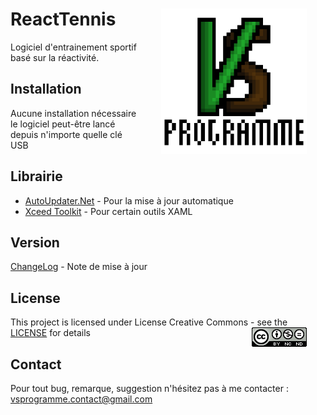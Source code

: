 # ReactTennis<a href="https://github.com/VincentSinel"><img align="right" src="https://raw.githubusercontent.com/VincentSinel/Image/master/Icone.png" width="233" style="margin:0px 30px" alt="VS Programme"></a>

Logiciel d'entrainement sportif basé sur la réactivité.


## Installation

Aucune installation nécessaire le logiciel peut-être lancé depuis n'importe quelle clé USB

## Librairie

* [AutoUpdater.Net](https://github.com/ravibpatel/AutoUpdater.NET) - Pour la mise à jour automatique
* [Xceed Toolkit](https://github.com/xceedsoftware/wpftoolkit) - Pour certain outils XAML

## Version

[ChangeLog](Note%20Mise%20A%20Jour.txt) - Note de mise à jour

## License

This project is licensed under License Creative Commons - see the [LICENSE](https://creativecommons.org/licenses/by-nc-nd/4.0/) for details<a href="https://creativecommons.org/licenses/by-nc-nd/4.0/"><img align="right" src="https://raw.githubusercontent.com/VincentSinel/Image/master/License%20Creative%20Commons.png" width="88" style="margin:0px 30px" alt="VS Programme"></a>

## Contact

Pour tout bug, remarque, suggestion n'hésitez pas à me contacter :
vsprogramme.contact@gmail.com
